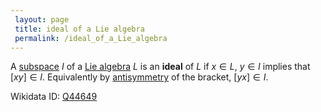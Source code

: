 ```yaml
---
 layout: page
 title: ideal of a Lie algebra
 permalink: /ideal_of_a_Lie_algebra
---
```

A [subspace](https://defsmath.github.io/DefsMath/subspace) $I$ of a [Lie algebra](https://defsmath.github.io/DefsMath/Lie_algebra) $L$ is an **ideal** of $L$ if $x\in L$, $y\in I$ implies that $[xy]\in I$. Equivalently by [antisymmetry](https://defsmath.github.io/DefsMath/antisymmetric) of the bracket, $[yx] \in I$. 

Wikidata ID: [Q44649](https://www.wikidata.org/wiki/Q44649)